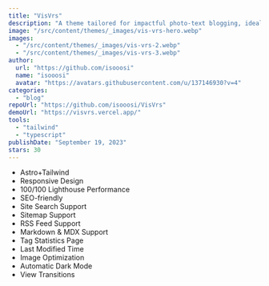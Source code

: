 ```yaml
---
title: "VisVrs"
description: "A theme tailored for impactful photo-text blogging, ideal for content creators."
image: "/src/content/themes/_images/vis-vrs-hero.webp"
images:
  - "/src/content/themes/_images/vis-vrs-2.webp"
  - "/src/content/themes/_images/vis-vrs-3.webp"
author:
  url: "https://github.com/isooosi"
  name: "isooosi"
  avatar: "https://avatars.githubusercontent.com/u/137146930?v=4"
categories:
  - "blog"
repoUrl: "https://github.com/isooosi/VisVrs"
demoUrl: "https://visvrs.vercel.app/"
tools:
  - "tailwind"
  - "typescript"
publishDate: "September 19, 2023"
stars: 30
---
```


<ul>
  <li>Astro+Tailwind</li>
  <li>Responsive Design</li>
  <li>100/100 Lighthouse Performance</li>
  <li>SEO-friendly</li>
  <li>Site Search Support</li>
  <li>Sitemap Support</li>
  <li>RSS Feed Support</li>
  <li>Markdown &amp; MDX Support</li>
  <li>Tag Statistics Page</li>
  <li>Last Modified Time</li>
  <li>Image Optimization</li>
  <li>Automatic Dark Mode</li>
  <li>View Transitions</li>
</ul>

